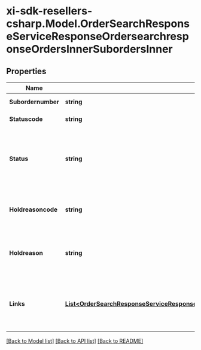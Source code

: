 # xi-sdk-resellers-csharp.Model.OrderSearchResponseServiceResponseOrdersearchresponseOrdersInnerSubordersInner

## Properties

Name | Type | Description | Notes
------------ | ------------- | ------------- | -------------
**Subordernumber** | **string** | A sub order number | [optional] 
**Statuscode** | **string** | Order status code | [optional] 
**Status** | **string** | Details of the order statuscode - i.e. statuscode &#x3D; 4 then status &#x3D; SHIPPED | [optional] 
**Holdreasoncode** | **string** | Will be returned in case of order on hold | [optional] 
**Holdreason** | **string** | Reason for order hold - will be returned if the order is on hold | [optional] 
**Links** | [**List&lt;OrderSearchResponseServiceResponseOrdersearchresponseOrdersInnerSubordersInnerLinksInner&gt;**](OrderSearchResponseServiceResponseOrdersearchresponseOrdersInnerSubordersInnerLinksInner.md) | HATEOAS links for the details and invoices of the sub-orders if available | [optional] 

[[Back to Model list]](../README.md#documentation-for-models) [[Back to API list]](../README.md#documentation-for-api-endpoints) [[Back to README]](../README.md)

